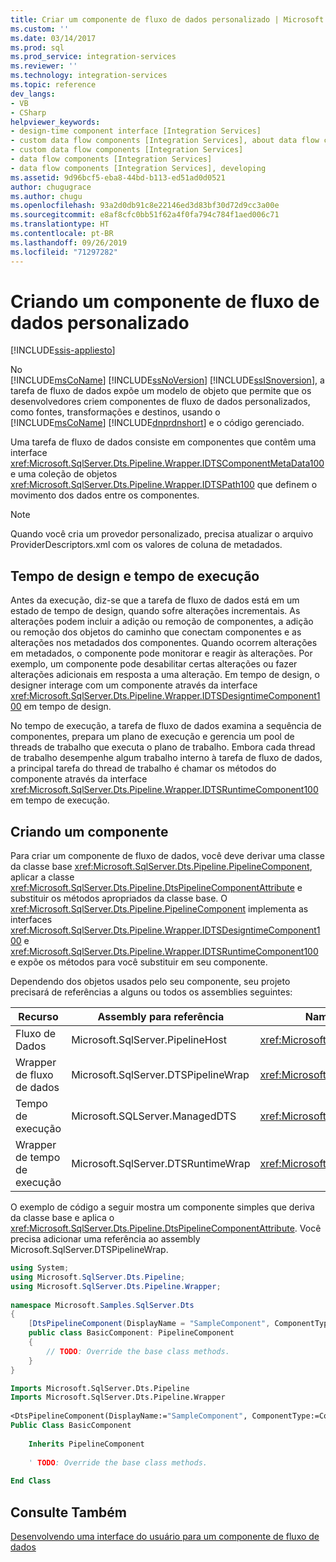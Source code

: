 ```yaml
---
title: Criar um componente de fluxo de dados personalizado | Microsoft Docs
ms.custom: ''
ms.date: 03/14/2017
ms.prod: sql
ms.prod_service: integration-services
ms.reviewer: ''
ms.technology: integration-services
ms.topic: reference
dev_langs:
- VB
- CSharp
helpviewer_keywords:
- design-time component interface [Integration Services]
- custom data flow components [Integration Services], about data flow components
- custom data flow components [Integration Services]
- data flow components [Integration Services]
- data flow components [Integration Services], developing
ms.assetid: 9d96bcf5-eba8-44bd-b113-ed51ad0d0521
author: chugugrace
ms.author: chugu
ms.openlocfilehash: 93a2d0db91c8e22146ed3d83bf30d72d9cc3a00e
ms.sourcegitcommit: e8af8cfc0bb51f62a4f0fa794c784f1aed006c71
ms.translationtype: HT
ms.contentlocale: pt-BR
ms.lasthandoff: 09/26/2019
ms.locfileid: "71297282"
---
```

# <a name="creating-a-custom-data-flow-component"></a>Criando um componente de fluxo de dados personalizado

[!INCLUDE[ssis-appliesto](../../../includes/ssis-appliesto-ssvrpluslinux-asdb-asdw-xxx.md)]


  No [!INCLUDE[msCoName](../../../includes/msconame-md.md)] [!INCLUDE[ssNoVersion](../../../includes/ssnoversion-md.md)] [!INCLUDE[ssISnoversion](../../../includes/ssisnoversion-md.md)], a tarefa de fluxo de dados expõe um modelo de objeto que permite que os desenvolvedores criem componentes de fluxo de dados personalizados, como fontes, transformações e destinos, usando o [!INCLUDE[msCoName](../../../includes/msconame-md.md)] [!INCLUDE[dnprdnshort](../../../includes/dnprdnshort-md.md)] e o código gerenciado.  
  
 Uma tarefa de fluxo de dados consiste em componentes que contêm uma interface <xref:Microsoft.SqlServer.Dts.Pipeline.Wrapper.IDTSComponentMetaData100> e uma coleção de objetos <xref:Microsoft.SqlServer.Dts.Pipeline.Wrapper.IDTSPath100> que definem o movimento dos dados entre os componentes.  
  
> [!NOTE]  
>  Quando você cria um provedor personalizado, precisa atualizar o arquivo ProviderDescriptors.xml com os valores de coluna de metadados.  
  
## <a name="design-time-and-run-time"></a>Tempo de design e tempo de execução  
 Antes da execução, diz-se que a tarefa de fluxo de dados está em um estado de tempo de design, quando sofre alterações incrementais. As alterações podem incluir a adição ou remoção de componentes, a adição ou remoção dos objetos do caminho que conectam componentes e as alterações nos metadados dos componentes. Quando ocorrem alterações em metadados, o componente pode monitorar e reagir às alterações. Por exemplo, um componente pode desabilitar certas alterações ou fazer alterações adicionais em resposta a uma alteração. Em tempo de design, o designer interage com um componente através da interface <xref:Microsoft.SqlServer.Dts.Pipeline.Wrapper.IDTSDesigntimeComponent100> em tempo de design.  
  
 No tempo de execução, a tarefa de fluxo de dados examina a sequência de componentes, prepara um plano de execução e gerencia um pool de threads de trabalho que executa o plano de trabalho. Embora cada thread de trabalho desempenhe algum trabalho interno à tarefa de fluxo de dados, a principal tarefa do thread de trabalho é chamar os métodos do componente através da interface <xref:Microsoft.SqlServer.Dts.Pipeline.Wrapper.IDTSRuntimeComponent100> em tempo de execução.  
  
## <a name="creating-a-component"></a>Criando um componente  
 Para criar um componente de fluxo de dados, você deve derivar uma classe da classe base <xref:Microsoft.SqlServer.Dts.Pipeline.PipelineComponent>, aplicar a classe <xref:Microsoft.SqlServer.Dts.Pipeline.DtsPipelineComponentAttribute> e substituir os métodos apropriados da classe base. O <xref:Microsoft.SqlServer.Dts.Pipeline.PipelineComponent> implementa as interfaces <xref:Microsoft.SqlServer.Dts.Pipeline.Wrapper.IDTSDesigntimeComponent100> e <xref:Microsoft.SqlServer.Dts.Pipeline.Wrapper.IDTSRuntimeComponent100> e expõe os métodos para você substituir em seu componente.  
  
 Dependendo dos objetos usados pelo seu componente, seu projeto precisará de referências a alguns ou todos os assemblies seguintes:  
  
|Recurso|Assembly para referência|Namespace para importar|  
|-------------|---------------------------|-------------------------|  
|Fluxo de Dados|Microsoft.SqlServer.PipelineHost|<xref:Microsoft.SqlServer.Dts.Pipeline>|  
|Wrapper de fluxo de dados|Microsoft.SqlServer.DTSPipelineWrap|<xref:Microsoft.SqlServer.Dts.Pipeline.Wrapper>|  
|Tempo de execução|Microsoft.SQLServer.ManagedDTS|<xref:Microsoft.SqlServer.Dts.Runtime>|  
|Wrapper de tempo de execução|Microsoft.SqlServer.DTSRuntimeWrap|<xref:Microsoft.SqlServer.Dts.Runtime.Wrapper>|  
  
 O exemplo de código a seguir mostra um componente simples que deriva da classe base e aplica o <xref:Microsoft.SqlServer.Dts.Pipeline.DtsPipelineComponentAttribute>. Você precisa adicionar uma referência ao assembly Microsoft.SqlServer.DTSPipelineWrap.  
  
```csharp  
using System;  
using Microsoft.SqlServer.Dts.Pipeline;  
using Microsoft.SqlServer.Dts.Pipeline.Wrapper;  
  
namespace Microsoft.Samples.SqlServer.Dts  
{  
    [DtsPipelineComponent(DisplayName = "SampleComponent", ComponentType = ComponentType.Transform )]  
    public class BasicComponent: PipelineComponent  
    {  
        // TODO: Override the base class methods.  
    }  
}  
```  
  
```vb  
Imports Microsoft.SqlServer.Dts.Pipeline  
Imports Microsoft.SqlServer.Dts.Pipeline.Wrapper  
  
<DtsPipelineComponent(DisplayName:="SampleComponent", ComponentType:=ComponentType.Transform)> _  
Public Class BasicComponent  
  
    Inherits PipelineComponent  
  
    ' TODO: Override the base class methods.  
  
End Class  
```  
  
## <a name="see-also"></a>Consulte Também  
 [Desenvolvendo uma interface do usuário para um componente de fluxo de dados](../../../integration-services/extending-packages-custom-objects/data-flow/developing-a-user-interface-for-a-data-flow-component.md)  
  
  
